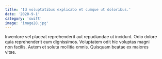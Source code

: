 ```yaml
---
title: 'Id voluptatibus explicabo et cumque ut doloribus.'
date: '2020-9-1'
category: 'swift'
image: 'image28.jpg'
---
```


Inventore vel placeat reprehenderit aut repudiandae ut incidunt. Odio dolore quia reprehenderit eum dignissimos. Voluptatem odit hic voluptas magni non facilis. Autem et soluta mollitia omnis. Quisquam beatae ex maiores vitae.
